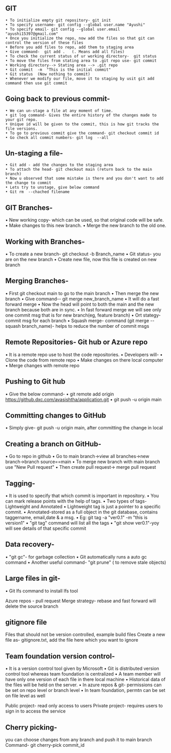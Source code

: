 ## GIT

	• To initialize empty git repository- git init
	• To specify username- git config --global user.name "Ayushi"
	• To specify email- git config --global user.email "ayushi15397@gmail.com"
	• Once you initialize the repo, now add the files so that git can control the version of these files
	• Before you add files to repo, add them to staging area
	• Give command-  git add .   (. Means add all files)
	• To check the current status of ur working directory-  git status
	• To move the files from stating area to .git repo use- git commit
	• Working directory--> Stating area --> .git repo
	• Git commit  -m  "This is the initial commit"
	• Git status  (Now nothing to commit)
	• Whenever we modify our file, move it to staging by usit git add command then use git commit

## Going back to previous commit-

	• We can un-stage a file at any moment of time.
	• git log command- Gives the entire history of the changes made to your git repo.
	• Unique id will be given to the commit, this is how git tracks the file versions.
	• To go to previous commit give the command- git checkout commit id
	• Go check all commit numbers- git log  --all

## Un-staging a file-

	• Git add - add the changes to the staging area
	• To attach the head- git checkout main (return back to the main branch)
	• Now u observed that some mistake is there and you don't want to add the change to commit
	• Lets try to unstage, give below command
	• Git rm  --chached filename

## GIT Branches-

• New working copy- which can be used, so that original code will be safe.
• Make changes to this new branch.
• Merge the new branch to the old one.


## Working with Branches-

• To create a new branch- git checkout  -b Branch_name
• Git status- you are on the new branch
• Create new file, now this file is created on new branch

## Merging Branches-

• First git checkout main to go to the main branch
• Then merge the new branch
• Give command-- git merge new_branch_name
• It will do a fast forward merge
• Now the head will point to both the main and the new branch because both are in sync.
• In fast forward merge we will see only one commit msg that is for new branch(eg, feature branch)
• Ort stategy-commit msg for each branch
• Squash merge- command (git merge  --squash branch_name)- helps to reduce the number of commit msgs

## Remote Repositories- Git hub or Azure repo

• It is a remote repo use to host the code repositories.
• Developers will-
• Clone the code from remote repo
• Make changes on there local computer
• Merge changes with remote repo

## Pushing to Git hub

• Give the below command-
• git remote add origin https://github.dxc.com/avasishtha/application.git
• git push -u origin main

## Committing changes to GitHub

• Simply give- git push -u origin main, after committing the change in local

## Creating a branch on GitHub-

• Go to repo in github
• Go to main branch->view all branches->new branch->branch source==main
• To merge new branch with main branch use "New Pull request"
• Then create pull request-> merge pull request

## Tagging-

• It is used to specify that which commit is important in repository.
• You can mark release points with the help of tags.
• Two types of tags- Lightweight and Annotated
• Lightweight tag is just a pointer to a specific commit.
• Annotated-stored as a full object in the git database, contains taggername, email,date & a msg.
• Eg: git tag  -a "ver0.1"  -m "this is version1"
• "git tag" command will list all the tags
• "git show ver0.1"-yoy will see details of that specific commit


## Data recovery-

• "git gc"- for garbage collection
• Git automatically runs a auto gc command
• Another useful command- "git prune"   ( to remove stale objects)

## Large files in git-

• Git lfs command to install lfs tool

Azure repos - pull request
Merge strategy- rebase and fast forward will delete the source branch

## gitignore file

Files that should not be version controlled, example build files
Create a new file as- gitignore.txt, add the file here which you want to ignore

## Team foundation version control-

• It is a version control tool given by Microsoft
• Git is distributed version control tool whereas team foundation is centralized
• A team member will have only one version of each file in there local machine
• Historical data of the files will be held on the server.
• In azure repos & git- permissions can be set on repo level or branch level
• In team foundation, permtn can be set on file level as well


Public project- read only access to users
Private project- requires users to sign in to access the service

## Cherry picking- 

you can choose changes from any branch and push it to main branch
Command- git cherry-pick  commit_id





